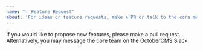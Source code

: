 ```yaml
---
name: "💡 Feature Request"
about: 'For ideas or feature requests, make a PR or talk to the core members on Slack'
---
```


If you would like to propose new features, please make a pull request. Alternatively, you may message the core team on the OctoberCMS Slack.